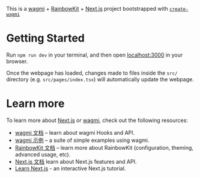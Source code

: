 This is a [wagmi](https://wagmi.sh) + [RainbowKit](https://rainbowkit.com) + [Next.js](https://nextjs.org) project bootstrapped with [`create-wagmi`](https://github.com/wagmi-dev/wagmi/tree/main/packages/create-wagmi)

# Getting Started

Run `npm run dev` in your terminal, and then open [localhost:3000](http://localhost:3000) in your browser.

Once the webpage has loaded, changes made to files inside the `src/` directory (e.g. `src/pages/index.tsx`) will automatically update the webpage.

# Learn more

To learn more about [Next.js](https://nextjs.org) or [wagmi](https://wagmi.sh), check out the following resources:

- [wagmi 文档](https://wagmi.sh) – learn about wagmi Hooks and API.
- [wagmi 示例](https://wagmi.sh/examples/connect-wallet) – a suite of simple examples using wagmi.
- [RainbowKit 文档](https://rainbowkit.com/docs/introduction) – learn more about RainbowKit (configuration, theming, advanced usage, etc).
- [Next.js 文档](https://nextjs.org/docs) learn about Next.js features and API.
- [Learn Next.js](https://nextjs.org/learn) - an interactive Next.js tutorial.

